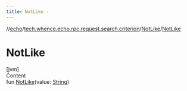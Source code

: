 ```yaml
---
title: NotLike -
---
```

//[echo](../../index.md)/[tech.whence.echo.rpc.request.search.criterion](../index.md)/[NotLike](index.md)/[NotLike](-not-like.md)



# NotLike  
[jvm]  
Content  
fun [NotLike](-not-like.md)(value: [String](https://kotlinlang.org/api/latest/jvm/stdlib/kotlin/-string/index.html))  



